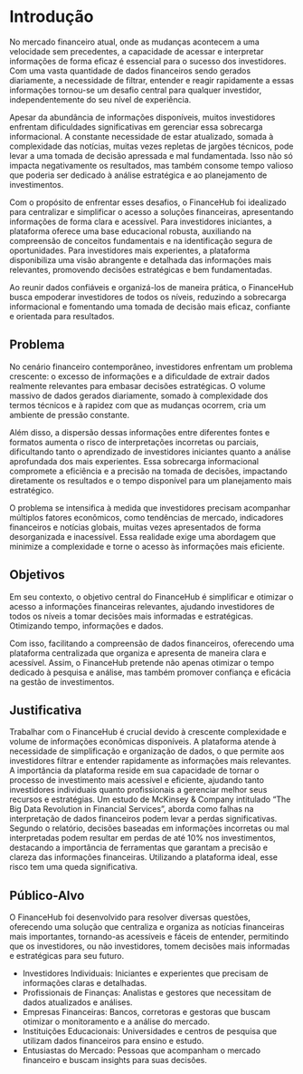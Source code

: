 # Introdução

No mercado financeiro atual, onde as mudanças acontecem a uma velocidade sem precedentes, a capacidade de acessar e interpretar informações de forma eficaz é essencial para o sucesso dos investidores. Com uma vasta quantidade de dados financeiros sendo gerados diariamente, a necessidade de filtrar, entender e reagir rapidamente a essas informações tornou-se um desafio central para qualquer investidor, independentemente do seu nível de experiência.

Apesar da abundância de informações disponíveis, muitos investidores enfrentam dificuldades significativas em gerenciar essa sobrecarga informacional. A constante necessidade de estar atualizado, somada à complexidade das notícias, muitas vezes repletas de jargões técnicos, pode levar a uma tomada de decisão apressada e mal fundamentada. Isso não só impacta negativamente os resultados, mas também consome tempo valioso que poderia ser dedicado à análise estratégica e ao planejamento de investimentos.

Com o propósito de enfrentar esses desafios, o FinanceHub foi idealizado para centralizar e simplificar o acesso a soluções financeiras, apresentando informações de forma clara e acessível. Para investidores iniciantes, a plataforma oferece uma base educacional robusta, auxiliando na compreensão de conceitos fundamentais e na identificação segura de oportunidades. Para investidores mais experientes, a plataforma disponibiliza uma visão abrangente e detalhada das informações mais relevantes, promovendo decisões estratégicas e bem fundamentadas.

Ao reunir dados confiáveis e organizá-los de maneira prática, o FinanceHub busca empoderar investidores de todos os níveis, reduzindo a sobrecarga informacional e fomentando uma tomada de decisão mais eficaz, confiante e orientada para resultados.


## Problema

No cenário financeiro contemporâneo, investidores enfrentam um problema crescente: o excesso de informações e a dificuldade de extrair dados realmente relevantes para embasar decisões estratégicas. O volume massivo de dados gerados diariamente, somado à complexidade dos termos técnicos e à rapidez com que as mudanças ocorrem, cria um ambiente de pressão constante.

Além disso, a dispersão dessas informações entre diferentes fontes e formatos aumenta o risco de interpretações incorretas ou parciais, dificultando tanto o aprendizado de investidores iniciantes quanto a análise aprofundada dos mais experientes. Essa sobrecarga informacional compromete a eficiência e a precisão na tomada de decisões, impactando diretamente os resultados e o tempo disponível para um planejamento mais estratégico.

O problema se intensifica à medida que investidores precisam acompanhar múltiplos fatores econômicos, como tendências de mercado, indicadores financeiros e notícias globais, muitas vezes apresentados de forma desorganizada e inacessível. Essa realidade exige uma abordagem que minimize a complexidade e torne o acesso às informações mais eficiente.


## Objetivos

Em seu contexto, o objetivo central do FinanceHub é simplificar e otimizar o acesso a informações financeiras relevantes, ajudando investidores de todos os níveis a tomar decisões mais informadas e estratégicas. Otimizando tempo, informações e dados. 

Com isso, facilitando a compreensão de dados financeiros, oferecendo uma plataforma centralizada que organiza e apresenta de maneira clara e acessível. Assim, o FinanceHub pretende não apenas otimizar o tempo dedicado à pesquisa e análise, mas também promover confiança e eficácia na gestão de investimentos.


## Justificativa

Trabalhar com o FinanceHub é crucial devido à crescente complexidade e volume de informações econômicas disponíveis. A plataforma atende à necessidade de simplificação e organização de dados, o que permite aos investidores filtrar e entender rapidamente as informações mais relevantes. A importância da plataforma reside em sua capacidade de tornar o processo de investimento mais acessível e eficiente, ajudando tanto investidores individuais quanto profissionais a gerenciar melhor seus recursos e estratégias. 
Um estudo de McKinsey & Company intitulado “The Big Data Revolution in Financial Services”, aborda como falhas na interpretação de dados financeiros podem levar a perdas significativas. Segundo o relatório, decisões baseadas em informações incorretas ou mal interpretadas podem resultar em perdas de até 10% nos investimentos, destacando a importância de ferramentas que garantam a precisão e clareza das informações financeiras. Utilizando a plataforma ideal, esse risco tem uma queda significativa. 


## Público-Alvo

O FinanceHub foi desenvolvido para resolver diversas questões, oferecendo uma solução que centraliza e organiza as notícias financeiras mais importantes, tornando-as acessíveis e fáceis de entender, permitindo que os investidores, ou não investidores, tomem decisões mais informadas e estratégicas para seu futuro.

* Investidores Individuais: Iniciantes e experientes que precisam de informações claras e detalhadas.
* Profissionais de Finanças: Analistas e gestores que necessitam de dados atualizados e análises.
* Empresas Financeiras: Bancos, corretoras e gestoras que buscam otimizar o monitoramento e a análise do mercado.
* Instituições Educacionais: Universidades e centros de pesquisa que utilizam dados financeiros para ensino e estudo.
* Entusiastas do Mercado: Pessoas que acompanham o mercado financeiro e buscam insights para suas decisões.
